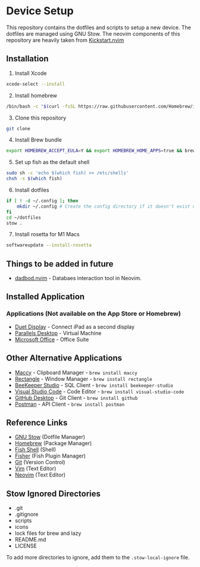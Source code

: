 # Device Setup
This repository contains the dotfiles and scripts to setup a new device. The dotfiles are managed using GNU Stow.
The neovim components of this repository are heavily taken from [Kickstart.nvim](https://github.com/nvim-lua/kickstart.nvim)

## Installation
1. Install Xcode
```bash
xcode-select --install
```

2. Install homebrew
```bash
/bin/bash -c "$(curl -fsSL https://raw.githubusercontent.com/Homebrew/install/master/install.sh)"
```

3. Clone this repository
```bash
git clone
```

4. Install Brew bundle
```bash
export HOMEBREW_ACCEPT_EULA=Y && export HOMEBREW_HOME_APPS=true && brew bundle
```

5. Set up fish as the default shell
```bash
sudo sh -c 'echo $(which fish) >> /etc/shells'
chsh -s $(which fish)
```

6. Install dotfiles
```bash
if [ ! -d ~/.config ]; then
    mkdir ~/.config # Create the config directory if it doesn't exist otherwise stow will absorb the directory into the dotfiles
fi
cd ~/dotfiles
stow .
```

7. Install rosetta for M1 Macs
```bash
softwareupdate --install-rosetta
```

## Things to be added in future
- [dadbod.nvim](https://github.com/tpope/vim-dadbod) - Databaes interaction tool in Neovim. 

## Installed Application
### Applications (Not available on the App Store or Homebrew)
- [Duet Display](https://www.duetdisplay.com/) - Connect iPad as a second display
- [Parallels Desktop](https://www.parallels.com/) - Virtual Machine
- [Microsoft Office](https://www.microsoft.com/en-us/microsoft-365/) - Office Suite

## Other Alternative Applications
- [Maccy](https://maccy.app/) - Clipboard Manager - `brew install maccy`
- [Rectangle](https://rectangleapp.com/) - Window Manager - `brew install rectangle`
- [BeeKeeper Studio](https://www.beekeeperstudio.io/) - SQL Client - `brew install beekeeper-studio`
- [Visual Studio Code](https://code.visualstudio.com/) - Code Editor - `brew install visual-studio-code`
- [GitHub Desktop](https://desktop.github.com/) - Git Client - `brew install github`
- [Postman](https://www.postman.com/) - API Client - `brew install postman`

## Reference Links
- [GNU Stow](https://www.gnu.org/software/stow/) (Dotfile Manager)
- [Homebrew](https://brew.sh/) (Package Manager)
- [Fish Shell](https://fishshell.com/) (Shell)
- [Fisher](https://github.com/jorgebucaran/fisher) (Fish Plugin Manager)
- [Git](https://git-scm.com/) (Version Control)
- [Vim](https://www.vim.org/) (Text Editor)
- [Neovim](https://neovim.io/) (Text Editor)

## Stow Ignored Directories
- .git
- .gitignore
- scripts
- icons
- lock files for brew and lazy
- README.md
- LICENSE

To add more directories to ignore, add them to the `.stow-local-ignore` file.
